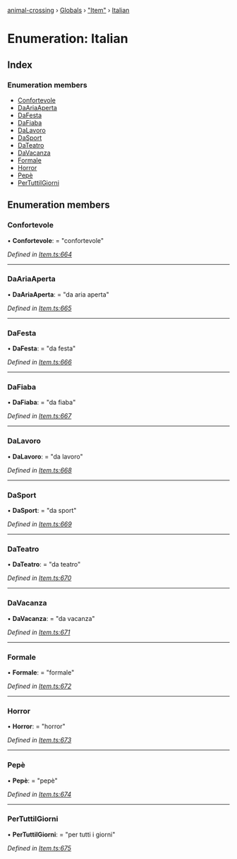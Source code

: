[animal-crossing](../README.md) › [Globals](../globals.md) › ["Item"](../modules/_item_.md) › [Italian](_item_.italian.md)

# Enumeration: Italian

## Index

### Enumeration members

* [Confortevole](_item_.italian.md#confortevole)
* [DaAriaAperta](_item_.italian.md#daariaaperta)
* [DaFesta](_item_.italian.md#dafesta)
* [DaFiaba](_item_.italian.md#dafiaba)
* [DaLavoro](_item_.italian.md#dalavoro)
* [DaSport](_item_.italian.md#dasport)
* [DaTeatro](_item_.italian.md#dateatro)
* [DaVacanza](_item_.italian.md#davacanza)
* [Formale](_item_.italian.md#formale)
* [Horror](_item_.italian.md#horror)
* [Pepè](_item_.italian.md#pepè)
* [PerTuttiIGiorni](_item_.italian.md#pertuttiigiorni)

## Enumeration members

###  Confortevole

• **Confortevole**: = "confortevole"

*Defined in [Item.ts:664](https://github.com/Norviah/animal-crossing/blob/3bd87eb/module/types/Item.ts#L664)*

___

###  DaAriaAperta

• **DaAriaAperta**: = "da aria aperta"

*Defined in [Item.ts:665](https://github.com/Norviah/animal-crossing/blob/3bd87eb/module/types/Item.ts#L665)*

___

###  DaFesta

• **DaFesta**: = "da festa"

*Defined in [Item.ts:666](https://github.com/Norviah/animal-crossing/blob/3bd87eb/module/types/Item.ts#L666)*

___

###  DaFiaba

• **DaFiaba**: = "da fiaba"

*Defined in [Item.ts:667](https://github.com/Norviah/animal-crossing/blob/3bd87eb/module/types/Item.ts#L667)*

___

###  DaLavoro

• **DaLavoro**: = "da lavoro"

*Defined in [Item.ts:668](https://github.com/Norviah/animal-crossing/blob/3bd87eb/module/types/Item.ts#L668)*

___

###  DaSport

• **DaSport**: = "da sport"

*Defined in [Item.ts:669](https://github.com/Norviah/animal-crossing/blob/3bd87eb/module/types/Item.ts#L669)*

___

###  DaTeatro

• **DaTeatro**: = "da teatro"

*Defined in [Item.ts:670](https://github.com/Norviah/animal-crossing/blob/3bd87eb/module/types/Item.ts#L670)*

___

###  DaVacanza

• **DaVacanza**: = "da vacanza"

*Defined in [Item.ts:671](https://github.com/Norviah/animal-crossing/blob/3bd87eb/module/types/Item.ts#L671)*

___

###  Formale

• **Formale**: = "formale"

*Defined in [Item.ts:672](https://github.com/Norviah/animal-crossing/blob/3bd87eb/module/types/Item.ts#L672)*

___

###  Horror

• **Horror**: = "horror"

*Defined in [Item.ts:673](https://github.com/Norviah/animal-crossing/blob/3bd87eb/module/types/Item.ts#L673)*

___

###  Pepè

• **Pepè**: = "pepè"

*Defined in [Item.ts:674](https://github.com/Norviah/animal-crossing/blob/3bd87eb/module/types/Item.ts#L674)*

___

###  PerTuttiIGiorni

• **PerTuttiIGiorni**: = "per tutti i giorni"

*Defined in [Item.ts:675](https://github.com/Norviah/animal-crossing/blob/3bd87eb/module/types/Item.ts#L675)*
